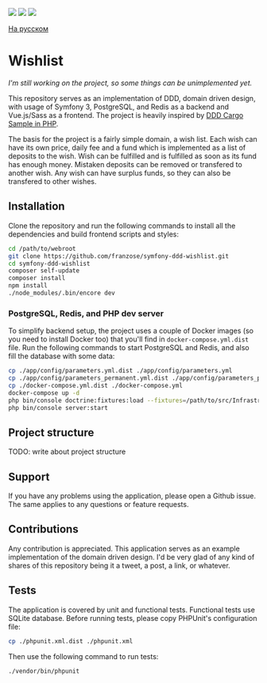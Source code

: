 [![](https://img.shields.io/packagist/dt/franzose/wishlist.svg)](https://packagist.org/packages/franzose/wishlist)
[![](https://travis-ci.org/franzose/symfony-ddd-wishlist.svg?branch=master)](https://travis-ci.org/franzose/symfony-ddd-wishlist)
[![](https://scrutinizer-ci.com/g/franzose/symfony-ddd-wishlist/badges/quality-score.png?b=master)](https://scrutinizer-ci.com/g/franzose/symfony-ddd-wishlist?branch=master)

[На русском](https://github.com/franzose/symfony-ddd-wishlist/blob/master/README_RUS.md)

Wishlist
========

*I'm still working on the project, so some things can be unimplemented yet.*

This repository serves as an implementation of DDD, domain driven design, with usage of Symfony 3, PostgreSQL, and Redis as a backend and Vue.js/Sass as a frontend. The project is heavily inspired by [DDD Cargo Sample in PHP](https://github.com/codeliner/php-ddd-cargo-sample).

The basis for the project is a fairly simple domain, a wish list. Each wish can have its own price, daily fee and a fund which is implemented as a list of deposits to the wish. Wish can be fulfilled and is fulfilled as soon as its fund has enough money. Mistaken deposits can be removed or transfered to another wish. Any wish can have surplus funds, so they can also be transfered to other wishes.

## Installation
Clone the repository and run the following commands to install all the dependencies and build frontend scripts and styles:
```bash
cd /path/to/webroot
git clone https://github.com/franzose/symfony-ddd-wishlist.git
cd symfony-ddd-wishlist
composer self-update
composer install
npm install
./node_modules/.bin/encore dev
```

### PostgreSQL, Redis, and PHP dev server
To simplify backend setup, the project uses a couple of Docker images (so you need to install Docker too) that you'll find in `docker-compose.yml.dist` file. Run the following commands to start PostgreSQL and Redis, and also fill the database with some data:

```bash
cp ./app/config/parameters.yml.dist ./app/config/parameters.yml
cp ./app/config/parameters_permanent.yml.dist ./app/config/parameters_permanent.yml
cp ./docker-compose.yml.dist ./docker-compose.yml
docker-compose up -d
php bin/console doctrine:fixtures:load --fixtures=/path/to/src/Infrastructure/Persistence/Doctrine/Fixture/LoadWishesData.php
php bin/console server:start
```

## Project structure
TODO: write about project structure

## Support
If you have any problems using the application, please open a Github issue. The same applies to any questions or feature requests.

## Contributions
Any contribution is appreciated. This application serves as an example implementation of the domain driven design. I'd be very glad of any kind of shares of this repository being it a tweet, a post, a link, or whatever.

## Tests
The application is covered by unit and functional tests. Functional tests use SQLite database. Before running tests, please copy PHPUnit's configuration file:

```bash
cp ./phpunit.xml.dist ./phpunit.xml
```

Then use the following command to run tests:

```bash
./vendor/bin/phpunit
```
